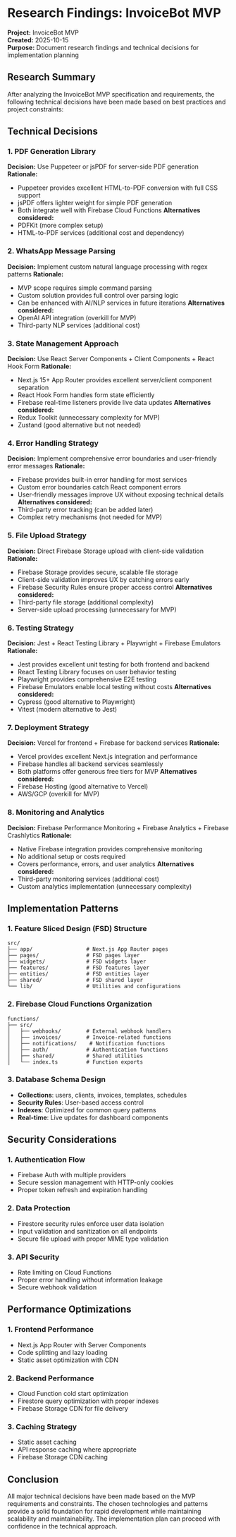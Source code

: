 # Research Findings: InvoiceBot MVP

**Project:** InvoiceBot MVP  
**Created:** 2025-10-15  
**Purpose:** Document research findings and technical decisions for implementation planning

## Research Summary

After analyzing the InvoiceBot MVP specification and requirements, the following technical decisions have been made based on best practices and project constraints:

## Technical Decisions

### 1. PDF Generation Library
**Decision:** Use Puppeteer or jsPDF for server-side PDF generation
**Rationale:** 
- Puppeteer provides excellent HTML-to-PDF conversion with full CSS support
- jsPDF offers lighter weight for simple PDF generation
- Both integrate well with Firebase Cloud Functions
**Alternatives considered:** 
- PDFKit (more complex setup)
- HTML-to-PDF services (additional cost and dependency)

### 2. WhatsApp Message Parsing
**Decision:** Implement custom natural language processing with regex patterns
**Rationale:**
- MVP scope requires simple command parsing
- Custom solution provides full control over parsing logic
- Can be enhanced with AI/NLP services in future iterations
**Alternatives considered:**
- OpenAI API integration (overkill for MVP)
- Third-party NLP services (additional cost)

### 3. State Management Approach
**Decision:** Use React Server Components + Client Components + React Hook Form
**Rationale:**
- Next.js 15+ App Router provides excellent server/client component separation
- React Hook Form handles form state efficiently
- Firebase real-time listeners provide live data updates
**Alternatives considered:**
- Redux Toolkit (unnecessary complexity for MVP)
- Zustand (good alternative but not needed)

### 4. Error Handling Strategy
**Decision:** Implement comprehensive error boundaries and user-friendly error messages
**Rationale:**
- Firebase provides built-in error handling for most services
- Custom error boundaries catch React component errors
- User-friendly messages improve UX without exposing technical details
**Alternatives considered:**
- Third-party error tracking (can be added later)
- Complex retry mechanisms (not needed for MVP)

### 5. File Upload Strategy
**Decision:** Direct Firebase Storage upload with client-side validation
**Rationale:**
- Firebase Storage provides secure, scalable file storage
- Client-side validation improves UX by catching errors early
- Firebase Security Rules ensure proper access control
**Alternatives considered:**
- Third-party file storage (additional complexity)
- Server-side upload processing (unnecessary for MVP)

### 6. Testing Strategy
**Decision:** Jest + React Testing Library + Playwright + Firebase Emulators
**Rationale:**
- Jest provides excellent unit testing for both frontend and backend
- React Testing Library focuses on user behavior testing
- Playwright provides comprehensive E2E testing
- Firebase Emulators enable local testing without costs
**Alternatives considered:**
- Cypress (good alternative to Playwright)
- Vitest (modern alternative to Jest)

### 7. Deployment Strategy
**Decision:** Vercel for frontend + Firebase for backend services
**Rationale:**
- Vercel provides excellent Next.js integration and performance
- Firebase handles all backend services seamlessly
- Both platforms offer generous free tiers for MVP
**Alternatives considered:**
- Firebase Hosting (good alternative to Vercel)
- AWS/GCP (overkill for MVP)

### 8. Monitoring and Analytics
**Decision:** Firebase Performance Monitoring + Firebase Analytics + Firebase Crashlytics
**Rationale:**
- Native Firebase integration provides comprehensive monitoring
- No additional setup or costs required
- Covers performance, errors, and user analytics
**Alternatives considered:**
- Third-party monitoring services (additional cost)
- Custom analytics implementation (unnecessary complexity)

## Implementation Patterns

### 1. Feature Sliced Design (FSD) Structure
```
src/
├── app/                 # Next.js App Router pages
├── pages/               # FSD pages layer
├── widgets/             # FSD widgets layer
├── features/            # FSD features layer
├── entities/            # FSD entities layer
├── shared/              # FSD shared layer
└── lib/                 # Utilities and configurations
```

### 2. Firebase Cloud Functions Organization
```
functions/
├── src/
│   ├── webhooks/        # External webhook handlers
│   ├── invoices/        # Invoice-related functions
│   ├── notifications/    # Notification functions
│   ├── auth/            # Authentication functions
│   ├── shared/          # Shared utilities
│   └── index.ts         # Function exports
```

### 3. Database Schema Design
- **Collections**: users, clients, invoices, templates, schedules
- **Security Rules**: User-based access control
- **Indexes**: Optimized for common query patterns
- **Real-time**: Live updates for dashboard components

## Security Considerations

### 1. Authentication Flow
- Firebase Auth with multiple providers
- Secure session management with HTTP-only cookies
- Proper token refresh and expiration handling

### 2. Data Protection
- Firestore security rules enforce user data isolation
- Input validation and sanitization on all endpoints
- Secure file upload with proper MIME type validation

### 3. API Security
- Rate limiting on Cloud Functions
- Proper error handling without information leakage
- Secure webhook validation

## Performance Optimizations

### 1. Frontend Performance
- Next.js App Router with Server Components
- Code splitting and lazy loading
- Static asset optimization with CDN

### 2. Backend Performance
- Cloud Function cold start optimization
- Firestore query optimization with proper indexes
- Firebase Storage CDN for file delivery

### 3. Caching Strategy
- Static asset caching
- API response caching where appropriate
- Firebase Storage CDN caching

## Conclusion

All major technical decisions have been made based on the MVP requirements and constraints. The chosen technologies and patterns provide a solid foundation for rapid development while maintaining scalability and maintainability. The implementation plan can proceed with confidence in the technical approach.
